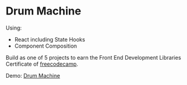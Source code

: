 # Drum Machine

Using:
- React including State Hooks
- Component Composition

Build as one of 5 projects to earn the Front End Development Libraries Certificate of [freecodecamp](https://www.freecodecamp.org/).

Demo: [Drum Machine](https://drum-machine-4j3.pages.dev/)
